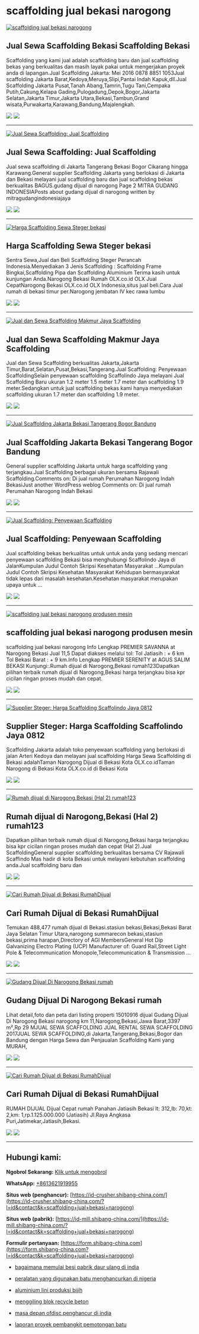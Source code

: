 # scaffolding jual bekasi narogong

<a href="https://swt.shibang-china.com/?l=id&img&k=scaffolding+jual+bekasi+narogong" target="_blank">![scaffolding jual bekasi narogong](http://static.shibang-china.com/all-800x300/538.jpg)</a>

## Jual Sewa Scaffolding Bekasi Scaffolding Bekasi
Scaffolding yang kami jual adalah scaffolding baru dan jual scaffolding bekas yang berkualitas dan masih layak pakai untuk mengerjakan proyek anda di lapangan.Jual Scaffolding Jakarta: Mei 2016 0878 8851 1053Jual scaffolding Jakarta Barat,Kedoya,Meruya,Slipi,Pantai Indah Kapuk,dll.Jual Scaffolding Jakarta Pusat,Tanah Abang,Tamrin,Tugu Tani,Cempaka Putih,Cakung,Kelapa Gading,Pulogadung,Depok,Bogor,Jakarta Selatan,Jakarta Timur,Jakarta Utara,Bekasi,Tambun,Grand wisata,Purwakarta,Karawang,Bandung,Majalengkah.


<a href="https://whatsapp.shibangsoft.com/WhatsApp.php" target="_blank" title="WhatsApp">![](http://static.shibang-china.com/icon/whatsapp.png)</a> <a href="https://swt.shibang-china.com/?l=id&icon&k=scaffolding+jual+bekasi+narogong" target="_blank">![](http://static.shibang-china.com/icon/chat-id.png)</a>

---

<a href="https://swt.shibang-china.com/?l=id&img&k=scaffolding+jual+bekasi+narogong" target="_blank">![Jual Sewa Scaffolding: Jual Scaffolding](http://static.shibang-china.com/all-800x300/487.jpg)</a>

## Jual Sewa Scaffolding: Jual Scaffolding
Jual sewa scaffolding di Jakarta Tangerang Bekasi Bogor Cikarang hingga Karawang.General supplier Scaffolding Jakarta yang berlokasi di Jakarta dan Bekasi melayani jual scaffolding baru dan jual scaffolding bekas berkualitas BAGUS.gudang dijual di narogong Page 2 MITRA GUDANG INDONESIAPosts about gudang dijual di narogong written by mitragudangindonesiajaya


<a href="https://whatsapp.shibangsoft.com/WhatsApp.php" target="_blank" title="WhatsApp">![](http://static.shibang-china.com/icon/whatsapp.png)</a> <a href="https://swt.shibang-china.com/?l=id&icon&k=scaffolding+jual+bekasi+narogong" target="_blank">![](http://static.shibang-china.com/icon/chat-id.png)</a>

---

<a href="https://swt.shibang-china.com/?l=id&img&k=scaffolding+jual+bekasi+narogong" target="_blank">![Harga Scaffolding Sewa Steger bekasi](http://static.shibang-china.com/all-800x300/1241.jpg)</a>

## Harga Scaffolding Sewa Steger bekasi
Sentra Sewa,Jual dan Beli Scaffolding Steger Perancah Indonesia.Menyediakan 3 Jenis Scaffolding : Scaffolding Frame Bingkai,Scaffolding Pipa dan Scaffolding Aluminium Terima kasih untuk kunjungan Anda.Narogong Bekasi Rumah OLX.co.id OLX Jual CepatNarogong Bekasi OLX.co.id OLX Indonesia,situs jual beli.Cara Jual rumah di bekasi timur per.Narogong jembatan IV kec rawa lumbu


<a href="https://whatsapp.shibangsoft.com/WhatsApp.php" target="_blank" title="WhatsApp">![](http://static.shibang-china.com/icon/whatsapp.png)</a> <a href="https://swt.shibang-china.com/?l=id&icon&k=scaffolding+jual+bekasi+narogong" target="_blank">![](http://static.shibang-china.com/icon/chat-id.png)</a>

---

<a href="https://swt.shibang-china.com/?l=id&img&k=scaffolding+jual+bekasi+narogong" target="_blank">![Jual dan Sewa Scaffolding Makmur Jaya Scaffolding](http://static.shibang-china.com/all-800x300/453.jpg)</a>

## Jual dan Sewa Scaffolding Makmur Jaya Scaffolding
Jual dan Sewa Scaffolding berkualitas Jakarta,Jakarta Timur,Barat,Selatan,Pusat,Bekasi,Tangerang.Jual Scaffolding: Penyewaan ScaffoldingSelain penyewaan scaffolding Scaffolindo Jaya melayani Jual Scaffolding Baru ukuran 1.2 meter 1.5 meter 1.7 meter dan scaffolding 1.9 meter.Sedangkan untuk jual scaffolding bekas kami hanya menyediakan scaffolding ukuran 1.7 meter dan scaffolding 1.9 meter.


<a href="https://whatsapp.shibangsoft.com/WhatsApp.php" target="_blank" title="WhatsApp">![](http://static.shibang-china.com/icon/whatsapp.png)</a> <a href="https://swt.shibang-china.com/?l=id&icon&k=scaffolding+jual+bekasi+narogong" target="_blank">![](http://static.shibang-china.com/icon/chat-id.png)</a>

---

<a href="https://swt.shibang-china.com/?l=id&img&k=scaffolding+jual+bekasi+narogong" target="_blank">![Jual Scaffolding Jakarta Bekasi Tangerang Bogor Bandung](http://static.shibang-china.com/all-800x300/1155.jpg)</a>

## Jual Scaffolding Jakarta Bekasi Tangerang Bogor Bandung
General supplier scaffolding Jakarta untuk harga scaffolding yang terjangkau.Jual Scaffolding berbagai ukuran bersama Rajawali Scaffolding.Comments on: Di jual rumah Perumahan Narogong Indah BekasiJust another WordPress weblog Comments on: Di jual rumah Perumahan Narogong Indah Bekasi


<a href="https://whatsapp.shibangsoft.com/WhatsApp.php" target="_blank" title="WhatsApp">![](http://static.shibang-china.com/icon/whatsapp.png)</a> <a href="https://swt.shibang-china.com/?l=id&icon&k=scaffolding+jual+bekasi+narogong" target="_blank">![](http://static.shibang-china.com/icon/chat-id.png)</a>

---

<a href="https://swt.shibang-china.com/?l=id&img&k=scaffolding+jual+bekasi+narogong" target="_blank">![Jual Scaffolding: Penyewaan Scaffolding](http://static.shibang-china.com/all-800x300/1039.jpg)</a>

## Jual Scaffolding: Penyewaan Scaffolding
Jual scaffolding bekas berkualitas untuk untuk anda yang sedang mencari penyewaan scaffolding Bekasi bisa menghubungi Scaffolindo Jaya di JalanKumpulan Judul Contoh Skripsi Kesehatan Masyarakat …Kumpulan Judul Contoh Skripsi Kesehatan Masyarakat Kehidupan bermasyarakat tidak lepas dari masalah kesehatan.Kesehatan masyarakat merupakan upaya untuk …


<a href="https://whatsapp.shibangsoft.com/WhatsApp.php" target="_blank" title="WhatsApp">![](http://static.shibang-china.com/icon/whatsapp.png)</a> <a href="https://swt.shibang-china.com/?l=id&icon&k=scaffolding+jual+bekasi+narogong" target="_blank">![](http://static.shibang-china.com/icon/chat-id.png)</a>

---

<a href="https://swt.shibang-china.com/?l=id&img&k=scaffolding+jual+bekasi+narogong" target="_blank">![scaffolding jual bekasi narogong produsen mesin](http://static.shibang-china.com/all-800x300/946.jpg)</a>

## scaffolding jual bekasi narogong produsen mesin
scaffolding jual bekasi narogong Info Lengkap PREMIER SAVANNA at Narogong Bekasi Jual 11,5 Dapat diakses melalui tol: Tol Jatiasih : + 6 km Tol Bekasi Barat : + 9 km.Info Lengkap PREMIER SERENITY at AGUS SALIM BEKASI Kunjungi:.Rumah dijual di Narogong,Bekasi rumah123Dapatkan pilihan terbaik rumah dijual di Narogong,Bekasi harga terjangkau bisa kpr cicilan ringan proses mudah dan cepat.


<a href="https://whatsapp.shibangsoft.com/WhatsApp.php" target="_blank" title="WhatsApp">![](http://static.shibang-china.com/icon/whatsapp.png)</a> <a href="https://swt.shibang-china.com/?l=id&icon&k=scaffolding+jual+bekasi+narogong" target="_blank">![](http://static.shibang-china.com/icon/chat-id.png)</a>

---

<a href="https://swt.shibang-china.com/?l=id&img&k=scaffolding+jual+bekasi+narogong" target="_blank">![Supplier Steger: Harga Scaffolding Scaffolindo Jaya 0812](http://static.shibang-china.com/all-800x300/1059.jpg)</a>

## Supplier Steger: Harga Scaffolding Scaffolindo Jaya 0812
Scaffolding Jakarta adalah toko penyewaan scaffolding yang berlokasi di jalan Arteri Kedoya dan melayani jual scaffolding Harga Sewa Scaffolding di Bekasi adalahTaman Narogong Dijual di Bekasi Kota OLX.co.idTaman Narogong di Bekasi Kota OLX.co.id di Bekasi Kota


<a href="https://whatsapp.shibangsoft.com/WhatsApp.php" target="_blank" title="WhatsApp">![](http://static.shibang-china.com/icon/whatsapp.png)</a> <a href="https://swt.shibang-china.com/?l=id&icon&k=scaffolding+jual+bekasi+narogong" target="_blank">![](http://static.shibang-china.com/icon/chat-id.png)</a>

---

<a href="https://swt.shibang-china.com/?l=id&img&k=scaffolding+jual+bekasi+narogong" target="_blank">![Rumah dijual di Narogong,Bekasi (Hal 2) rumah123](http://static.shibang-china.com/all-800x300/627.jpg)</a>

## Rumah dijual di Narogong,Bekasi (Hal 2) rumah123
Dapatkan pilihan terbaik rumah dijual di Narogong,Bekasi harga terjangkau bisa kpr cicilan ringan proses mudah dan cepat (Hal 2).Jual ScaffoldingGeneral supplier scaffolding berkualitas bersama CV Rajawali Scaffindo Mas hadir di kota Bekasi untuk melayani kebutuhan scaffolding anda.Jual scaffolding baru dan


<a href="https://whatsapp.shibangsoft.com/WhatsApp.php" target="_blank" title="WhatsApp">![](http://static.shibang-china.com/icon/whatsapp.png)</a> <a href="https://swt.shibang-china.com/?l=id&icon&k=scaffolding+jual+bekasi+narogong" target="_blank">![](http://static.shibang-china.com/icon/chat-id.png)</a>

---

<a href="https://swt.shibang-china.com/?l=id&img&k=scaffolding+jual+bekasi+narogong" target="_blank">![Cari Rumah Dijual di Bekasi RumahDijual](http://static.shibang-china.com/all-800x300/65.jpg)</a>

## Cari Rumah Dijual di Bekasi RumahDijual
Temukan 488,477 rumah dijual di Bekasi.stasiun bekasi,Bekasi,Bekasi Barat Jaya Selatan Timur Utara,narogong summarecon bekasi,stasiun bekasi,prima harapan,Directory of AGI MembersGeneral Hot Dip Galvanizing Electro Plating (UCP) Manufacturer of: Guard Rail,Street Light Pole & Telecommunication Monopole,Telecommunication & Transmission …


<a href="https://whatsapp.shibangsoft.com/WhatsApp.php" target="_blank" title="WhatsApp">![](http://static.shibang-china.com/icon/whatsapp.png)</a> <a href="https://swt.shibang-china.com/?l=id&icon&k=scaffolding+jual+bekasi+narogong" target="_blank">![](http://static.shibang-china.com/icon/chat-id.png)</a>

---

<a href="https://swt.shibang-china.com/?l=id&img&k=scaffolding+jual+bekasi+narogong" target="_blank">![Gudang Dijual Di Narogong Bekasi rumah](http://static.shibang-china.com/all-800x300/199.jpg)</a>

## Gudang Dijual Di Narogong Bekasi rumah
Lihat detail,foto dan peta dari listing properti 15010916 dijual Gudang Dijual Di Narogong Bekasi narogong km 11,Narogong,Bekasi,Jawa Barat,3397 m²,Rp 29 MJUAL SEWA SCAFFOLDING JUAL RENTAL SEWA SCAFFOLDING 2017JUAL SEWA SCAFFOLDING,di Jakarta,Tangerang,Bekasi,Bogor dan Bandung dengan Harga Sewa dan Penjaualan Scaffolding Kami yang MURAH,


<a href="https://whatsapp.shibangsoft.com/WhatsApp.php" target="_blank" title="WhatsApp">![](http://static.shibang-china.com/icon/whatsapp.png)</a> <a href="https://swt.shibang-china.com/?l=id&icon&k=scaffolding+jual+bekasi+narogong" target="_blank">![](http://static.shibang-china.com/icon/chat-id.png)</a>

---

<a href="https://swt.shibang-china.com/?l=id&img&k=scaffolding+jual+bekasi+narogong" target="_blank">![Cari Rumah Dijual di Bekasi RumahDijual](http://static.shibang-china.com/all-800x300/1014.jpg)</a>

## Cari Rumah Dijual di Bekasi RumahDijual
RUMAH DIJUAL Dijual Cepat rumah Panahan Jatiasih Bekasi lt: 312,lb: 70,kt: 2,km: 1,rp.1.125.000.000 (Jatiasih) Jl.Raya Angkasa Puri,Jatimekar,Jatiasih,Bekasi.

<a href="https://whatsapp.shibangsoft.com/WhatsApp.php" target="_blank" title="WhatsApp">![](http://static.shibang-china.com/icon/whatsapp.png)</a> <a href="https://swt.shibang-china.com/?l=id&icon&k=scaffolding+jual+bekasi+narogong" target="_blank">![](http://static.shibang-china.com/icon/chat-id.png)</a>

---
## Hubungi kami:

**Ngobrol Sekarang:** [Klik untuk mengobrol](https://swt.shibang-china.com?l=id&contact&k=scaffolding+jual+bekasi+narogong)

**WhatsApp:**  [+8613621919955](https://whatsapp.shibangsoft.com/WhatsApp.php)

**Situs web (penghancur):** [https://id-crusher.shibang-china.com/](https://id-crusher.shibang-china.com/?l=id&contact&k=scaffolding+jual+bekasi+narogong)

**Situs web (pabrik):** [https://id-mill.shibang-china.com/](https://id-mill.shibang-china.com/?l=id&contact&k=scaffolding+jual+bekasi+narogong)

**Formulir pertanyaan:** [https://form.shibang-china.com](https://form.shibang-china.com?l=id&contact&k=scaffolding+jual+bekasi+narogong)

* [bagaimana memulai besi pabrik daur ulang di india](../32/bagaimana%20memulai%20besi%20pabrik%20daur%20ulang%20di%20india.md)

* [peralatan yang digunakan batu menghancurkan di nigeria](../33/peralatan%20yang%20digunakan%20batu%20menghancurkan%20di%20nigeria.md)

* [aluminium lini produksi bijih](../38/aluminium%20lini%20produksi%20bijih.md)

* [menggiling blok recycle beton](../38/menggiling%20blok%20recycle%20beton.md)

* [masa depan ofdisc penghancur di india](../31/masa%20depan%20ofdisc%20penghancur%20di%20india.md)

* [laporan proyek pembangkit pemotongan batu](../38/laporan%20proyek%20pembangkit%20pemotongan%20batu.md)